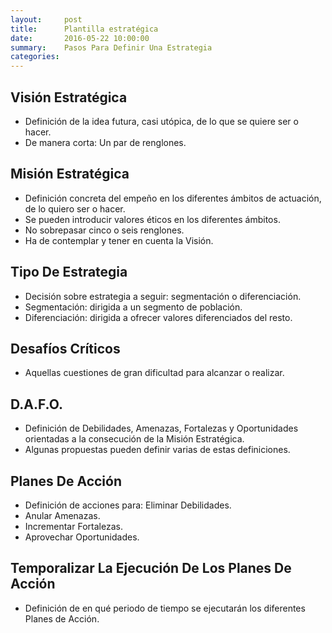 ```yaml
---
layout:     post
title:      Plantilla estratégica
date:       2016-05-22 10:00:00
summary:    Pasos Para Definir Una Estrategia
categories: 
---
```




## Visión Estratégica

  - Definición de la idea futura, casi utópica, de lo que se quiere ser o hacer.
  - De manera corta: Un par de renglones.

## Misión Estratégica

  - Definición concreta del empeño en los diferentes ámbitos de actuación, de lo quiero ser o hacer.
  - Se pueden introducir valores éticos en los diferentes ámbitos.
  - No sobrepasar cinco o seis renglones.
  - Ha de contemplar y tener en cuenta la Visión.

## Tipo De Estrategia

  - Decisión sobre estrategia a seguir: segmentación o diferenciación.
  - Segmentación: dirigida a un segmento de población.
  - Diferenciación: dirigida a ofrecer valores diferenciados del resto.

## Desafíos Críticos

  - Aquellas cuestiones de gran dificultad para alcanzar o realizar.

## D.A.F.O.

  - Definición de Debilidades, Amenazas, Fortalezas y Oportunidades orientadas a la consecución de la Misión Estratégica.
  - Algunas propuestas pueden definir varias de estas definiciones.

## Planes De Acción

  - Definición de acciones para: Eliminar Debilidades.
  - Anular Amenazas.
  - Incrementar Fortalezas.
  - Aprovechar Oportunidades.

## Temporalizar La Ejecución De Los Planes De Acción

  - Definición de en qué periodo de tiempo se ejecutarán los diferentes Planes de Acción.
